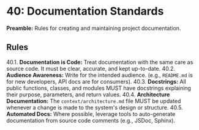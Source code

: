 # 40: Documentation Standards

**Preamble:** Rules for creating and maintaining project documentation.

## Rules
40.1. **Documentation is Code:** Treat documentation with the same care as source code. It must be clear, accurate, and kept up-to-date.
40.2. **Audience Awareness:** Write for the intended audience. (e.g., `README.md` is for new developers, API docs are for consumers).
40.3. **Docstrings:** All public functions, classes, and modules MUST have docstrings explaining their purpose, parameters, and return values.
40.4. **Architecture Documentation:** The `context/architecture.md` file MUST be updated whenever a change is made to the system's design or structure.
40.5. **Automated Docs:** Where possible, leverage tools to auto-generate documentation from source code comments (e.g., JSDoc, Sphinx).